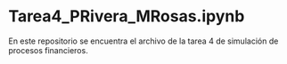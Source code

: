 # Tarea4_PRivera_MRosas.ipynb
En este repositorio se encuentra el archivo de la tarea 4 de simulación de procesos financieros.
